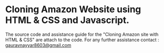 # Cloning Amazon Website using HTML & CSS and Javascript.

The source code and assistance guide for the "Cloning Amazon site with HTML & CSS" are attach to the code.
For any further assistance contact : gauravnayyar8603@gmail.com
